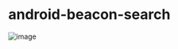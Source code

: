 # android-beacon-search
![image](https://user-images.githubusercontent.com/56072433/137358893-4d9bec33-143b-4fe9-97b7-0782372fd213.png)
